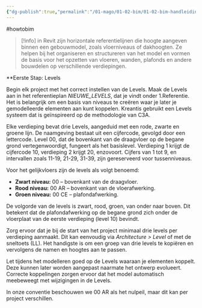 ```yaml
---
{"dg-publish":true,"permalink":"/01-mago/01-02-bim/01-02-bim-handleiding-revit-levels/"}
---
```



#howtobim 

> [!info] in Revit zijn horizontale referentielijnen die hoogte aangeven binnen een gebouwmodel, zoals vloerniveaus of dakhoogten. Ze helpen bij het organiseren en structureren van het model en vormen de basis voor het opzetten van vloeren, wanden, plafonds en andere bouwdelen op verschillende verdiepingen.

**Eerste Stap: Levels

Begin elk project met het correct instellen van de Levels. Maak de Levels aan in het referentieplan _NIEUWE_LEVELS_, dat je vindt onder 1.Referentie. Het is belangrijk om een basis van niveaus te creëren waar je later je gemodelleerde elementen aan kunt koppelen. Kreantis gebruikt een Levels systeem dat is geïnspireerd op de methodologie van C3A.

Elke verdieping bevat drie Levels, aangeduid met een rode, zwarte en groene lijn. De naamgeving bestaat uit een cijfercode, gevolgd door een lettercode. Level 00, dat de bovenkant van de draagvloer op de begane grond vertegenwoordigt, fungeert als het basislevel. Verdieping 1 krijgt de cijfercode 10, verdieping 2 krijgt 20, enzovoort. Cijfers van 1 tot 9, en intervallen zoals 11-19, 21-29, 31-39, zijn gereserveerd voor tussenniveaus.

Voor het gelijkvloers zijn de levels als volgt benoemd:

- **Zwart niveau:** 00 – bovenkant van de draagvloer.
- **Rood niveau:** 00 AR – bovenkant van de vloerafwerking.
- **Groen niveau:** 00 CE – plafondafwerking.

De volgorde van de levels is zwart, rood, groen, van onder naar boven. Dit betekent dat de plafondafwerking op de begane grond zich onder de vloerplaat van de eerste verdieping (level 10) bevindt.

Zorg ervoor dat je bij de start van het project minimaal drie levels per verdieping aanmaakt. Dit kan eenvoudig via _Architecture > Level_ of met de sneltoets (LL). Het handigste is om een groep van drie levels te kopiëren en vervolgens de namen en hoogtes aan te passen.

Let tijdens het modelleren goed op de Levels waaraan je elementen koppelt. Deze kunnen later worden aangepast naarmate het ontwerp evolueert. Correcte koppelingen zorgen ervoor dat het model automatisch meebeweegt met wijzigingen in de Levels.

In onze conventie beschouwen we 00 AR als het nulpeil, maar dit kan per project verschillen.
